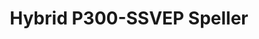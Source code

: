 ---
title: "Hybrid P300-SSVEP Speller"
version: 0.1
# layout: demo_detail
field: EEG
authors: Sun Sun, Akraradet Sinsamersuk
description: A BCI Speller using Hybrid P300-SSVEP paradigm along side the Task Related Component Analysis (TRCA) decoding algorithm.
paper:  
publication_date: July 2023
featured: true
github: "https://github.com/sunsun101/hybrid-ssvep-p300-speller"
draft: false
image: "/img/demo/hybrid.png"
video_url: https://www.youtube.com/watch?v=fMaOqt8tdsg
# iframe: "https://www.youtube.com/embed/fMaOqt8tdsg"
# api: /js/demo/api.js
---